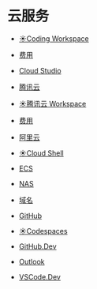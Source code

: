 # 云服务

<div id = "首"></div>
<script src = "../js/首.js"></script>

* [☀️Coding Workspace](https://codecorp.cloudstudio.net/dashboard/workspace)
* [费用](https://codecorp.cloudstudio.net/dashboard/account-overview)
* [Cloud Studio](https://cloudstudio.net/)
* [腾讯云](https://cloud.tencent.com/)
* [☀️腾讯云 Workspace](https://ide.cloud.tencent.com/dashboard/workspace)
* [费用](https://ide.cloud.tencent.com/dashboard/account-overview)

* [阿里云](https://www.aliyun.com/)
* [☀️Cloud Shell](https://shell.aliyun.com/)
* [ECS](https://ecs.console.aliyun.com/)
* [NAS](https://nasnext.console.aliyun.com/)
* [域名](https://dc.console.aliyun.com/)

* [GitHub](https://github.com/)
* [☀️Codespaces](https://github.com/codespaces)
* [GitHub.Dev](https://github.dev/github/dev)

* [Outlook](https://outlook.live.com/)
* [VSCode.Dev](https://vscode.dev/)
